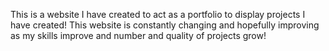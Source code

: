 This is a website I have created to act as a portfolio to display projects I have created! This website is constantly changing and hopefully improving as my skills improve and number and quality of projects grow!
